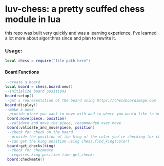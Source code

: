 # luv-chess: a pretty scuffed chess module in lua
this repo was built very quickly and was a learning experience, i've learned a lot more about algorithms since and plan to rewrite it.
### Usage:
```lua
local chess = require("file path here")
```
#### Board Functions
```lua
--create a board
local board = chess.board:new()
--initialize board positions
board:setup()
--get a representation of the board using https://chessboardimage.com
board:display()
--make a move
--provide piece you want to move with and to where you would like to move it
 board:move(piece, position)
 --validate and move the piece, recommended over move
 board:validate_and_move(piece, position)
 --check for check on the board
 --provide the position of the king of the color you're checking for checks from
 --can get the king position using chess.find_king(color)
 board:get_checks(king)
 --check for checkmate
 --requires king position like get_checks
 board:checkmate()
 ```
